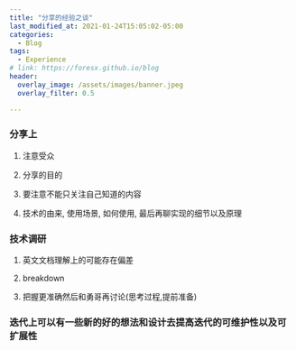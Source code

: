 ```yaml
---
title: "分享的经验之谈"
last_modified_at: 2021-01-24T15:05:02-05:00
categories:
  - Blog
tags:
  - Experience
# link: https://foresx.github.io/blog
header:
  overlay_image: /assets/images/banner.jpeg
  overlay_filter: 0.5

---
```


### 分享上

1. 注意受众

2. 分享的目的

3. 要注意不能只关注自己知道的内容

4. 技术的由来, 使用场景, 如何使用, 最后再聊实现的细节以及原理

### 技术调研

1. 英文文档理解上的可能存在偏差

2. breakdown

3. 把握更准确然后和勇哥再讨论(思考过程,提前准备)

### 迭代上可以有一些新的好的想法和设计去提高迭代的可维护性以及可扩展性
